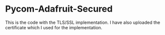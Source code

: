 # Pycom-Adafruit-Secured

This is the code with the TLS/SSL implementation. I have also uploaded the certificate which I used for the implementation.

